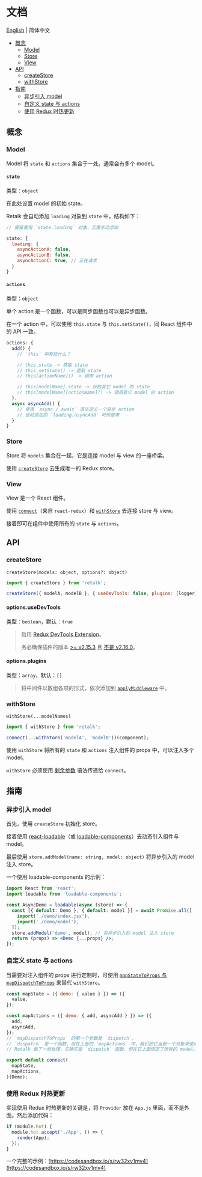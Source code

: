 # 文档

[English](./DOCUMENTATION.md) | 简体中文

- [概念](#概念)
  - [Model](#model)
  - [Store](#store)
  - [View](#view)
- [API](#api)
  - [createStore](#createstore)
  - [withStore](#withstore)
- [指南](#指南)
  - [异步引入 model](#异步引入-model)
  - [自定义 state 与 actions](#自定义-state-与-actions)
  - [使用 Redux 时热更新](#使用-redux-时热更新)

## 概念

### Model

Model 将 `state` 和 `actions` 集合于一处。通常会有多个 model。

#### `state`

类型：`object`

在此处设置 model 的初始 state。

Retalk 会自动添加 `loading` 对象到 `state` 中，结构如下：

```js
// 直接使用 `state.loading` 对象，无需手动添加

state: {
  loading: {
    asyncActionA: false,
    asyncActionB: false,
    asyncActionC: true, // 正在请求
  }
}
```

#### `actions`

类型：`object`

单个 action 是一个函数，可以是同步函数也可以是异步函数。

在一个 action 中，可以使用 `this.state` 与 `this.setState()`，同 React 组件中的 API 一致。

```js
actions: {
  add() {
    // `this` 中有些什么？

    // this.state -> 获取 state
    // this.setState() -> 更新 state
    // this[actionName]() -> 调用 action

    // this[modelName].state -> 获取其它 model 的 state
    // this[modelName][actionName]() -> 调用其它 model 的 action
  },
  async asyncAdd() {
    // 使用 `async / await` 语法定义一个异步 action
    // 自动添加的 `loading.asyncAdd` 可供使用
  }
}
```

### Store

Store 将 `models` 集合在一起，它是连接 model 与 view 的一座桥梁。

使用 [`createStore`](#createstore) 去生成唯一的 Redux store。

### View

View 是一个 React 组件。

使用 [`connect`](https://react-redux.js.org/introduction/quick-start#provider-and-connect)（来自 `react-redux`）和 [`withStore`](#withstore) 去连接 store 与 view。

接着即可在组件中使用所有的 `state` 与 `actions`。

## API

### createStore

`createStore(models: object, options?: object)`

```js
import { createStore } from 'retalk';

createStore({ modelA, modelB }, { useDevTools: false, plugins: [logger] });
```

#### options.useDevTools

类型：`boolean`，默认：`true`

> 启用 [Redux DevTools Extension](https://github.com/zalmoxisus/redux-devtools-extension)。
>
> 务必确保插件的版本 [>= v2.15.3](https://github.com/reduxjs/redux/issues/2943) 且 [不是 v2.16.0](https://stackoverflow.com/a/53512072/6919133)。

#### options.plugins

类型：`array`，默认：`[]`

> 将中间件以数组各项的形式，依次添加到 [`applyMiddleware`](https://redux.js.org/api/applymiddleware) 中。

### withStore

`withStore(...modelNames)`

```js
import { withStore } from 'retalk';

connect(...withStore('modelA', 'modelB'))(component);
```

使用 `withStore` 将所有的 `state` 和 `actions` 注入组件的 props 中，可以注入多个 model。

`withStore` 必须使用 [剩余参数](https://developer.mozilla.org/zh-CN/docs/Web/JavaScript/Reference/Functions/Rest_parameters) 语法传递给 `connect`。

## 指南

### 异步引入 model

首先，使用 `createStore` 初始化 store。

接着使用 [react-loadable](https://github.com/jamiebuilds/react-loadable#loading-multiple-resources)（或 [loadable-components](https://github.com/smooth-code/loadable-components/#loading-multiple-resources-in-parallel)）去动态引入组件与 model。

最后使用 `store.addModel(name: string, model: object)` 将异步引入的 model 注入 store。

一个使用 loadable-components 的示例：

```jsx
import React from 'react';
import loadable from 'loadable-components';

const AsyncDemo = loadable(async (store) => {
  const [{ default: Demo }, { default: model }] = await Promise.all([
    import('./demo/index.jsx'),
    import('./demo/model'),
  ]);
  store.addModel('demo', model); // 将异步引入的 model 注入 store
  return (props) => <Demo {...props} />;
});
```

### 自定义 state 与 actions

当需要对注入组件的 props 进行定制时，可使用 [`mapStateToProps` 与 `mapDispatchToProps`](https://github.com/reduxjs/react-redux/blob/master/docs/api.md#arguments) 来替代 `withStore`。

```jsx
const mapState = ({ demo: { value } }) => ({
  value,
});

const mapActions = ({ demo: { add, asyncAdd } }) => ({
  add,
  asyncAdd,
});
// `mapDispatchToProps` 的第一个参数是 `dispatch`。
// `dispatch` 是一个函数，但在上面的 `mapActions` 中，我们把它当做一个对象来使用。
// Retalk 做了一些处理，它确实是 `dispatch` 函数，但在它上面绑定了所有的 model。

export default connect(
  mapState,
  mapActions,
)(Demo);
```

### 使用 Redux 时热更新

实现使用 Redux 时热更新的关键是，将 `Provider` 放在 `App.js` 里面，而不是外面。然后添加代码：

```js
if (module.hot) {
  module.hot.accept('./App', () => {
    render(App);
  });
}
```

一个完整的示例：[https://codesandbox.io/s/rw32xv1mv4](https://codesandbox.io/s/rw32xv1mv4)
